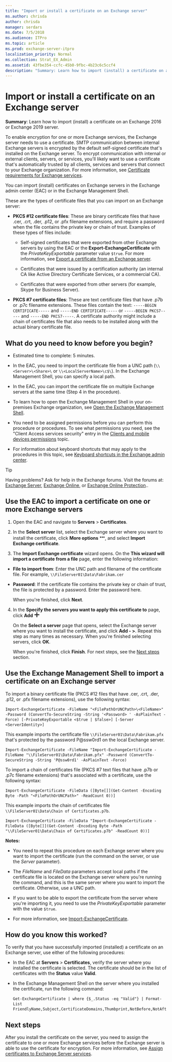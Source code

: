 ```yaml
---
title: "Import or install a certificate on an Exchange server"
ms.author: chrisda
author: chrisda
manager: serdars
ms.date: 7/5/2018
ms.audience: ITPro
ms.topic: article
ms.prod: exchange-server-itpro
localization_priority: Normal
ms.collection: Strat_EX_Admin
ms.assetid: 43fbe354-ccfc-45b0-9fbc-4b23c6c5ccf4
description: "Summary: Learn how to import (install) a certificate on an Exchange server."
---
```


# Import or install a certificate on an Exchange server

 **Summary**: Learn how to import (install) a certificate on an Exchange 2016 or Exchange 2019 server.
  
To enable encryption for one or more Exchange services, the Exchange server needs to use a certificate. SMTP communication between internal Exchange servers is encrypted by the default self-signed certificate that's installed on the Exchange server. To encrypt communication with internal or external clients, servers, or services, you'll likely want to use a certificate that's automatically trusted by all clients, services and servers that connect to your Exchange organization. For more information, see [Certificate requirements for Exchange services](certificates.md#CertRequirements).
  
You can import (install) certificates on Exchange servers in the Exchange admin center (EAC) or in the Exchange Management Shell.
  
These are the types of certificate files that you can import on an Exchange server:
  
- **PKCS #12 certificate files**: These are binary certificate files that have .cer, .crt, .der, .p12, or .pfx filename extensions, and require a password when the file contains the private key or chain of trust. Examples of these types of files include:
    
  - Self-signed certificates that were exported from other Exchange servers by using the EAC or the **Export-ExchangeCertificate** with the _PrivateKeyExportable_ parameter value `$true`. For more information, see [Export a certificate from an Exchange server](export-certificates.md).
    
  - Certificates that were issued by a certification authority (an internal CA like Active Directory Certificate Services, or a commercial CA).
    
  - Certificates that were exported from other servers (for example, Skype for Business Server).
    
- **PKCS #7 certificate files**: These are text certificate files that have .p7b or .p7c filename extensions. These files contain the text: `-----BEGIN CERTIFICATE-----` and `-----END CERTIFICATE-----` or `-----BEGIN PKCS7-----` and `-----END PKCS7-----`. A certificate authority might include a chain of certificates file that also needs to be installed along with the actual binary certificate file.
    
## What do you need to know before you begin?

- Estimated time to complete: 5 minutes.
    
- In the EAC, you need to import the certificate file from a UNC path (`\\<Server>\<Share>\` or `\\<LocalServerName>\c$\`). In the Exchange Management Shell, you can specify a local path.
    
- In the EAC, you can import the certificate file on multiple Exchange servers at the same time (Step 4 in the procedure).
    
- To learn how to open the Exchange Management Shell in your on-premises Exchange organization, see [Open the Exchange Management Shell](https://docs.microsoft.com/powershell/exchange/exchange-server/open-the-exchange-management-shell).
    
- You need to be assigned permissions before you can perform this procedure or procedures. To see what permissions you need, see the "Client Access services security" entry in the [Clients and mobile devices permissions](../../permissions/feature-permissions/client-and-mobile-device-permissions.md) topic.
    
- For information about keyboard shortcuts that may apply to the procedures in this topic, see [Keyboard shortcuts in the Exchange admin center](../../about-documentation/exchange-admin-center-keyboard-shortcuts.md).
    
> [!TIP]
> Having problems? Ask for help in the Exchange forums. Visit the forums at: [Exchange Server](https://go.microsoft.com/fwlink/p/?linkId=60612), [Exchange Online](https://go.microsoft.com/fwlink/p/?linkId=267542), or [Exchange Online Protection](https://go.microsoft.com/fwlink/p/?linkId=285351)..
  
## Use the EAC to import a certificate on one or more Exchange servers

1. Open the EAC and navigate to **Servers** \> **Certificates**.
    
2. In the **Select server** list, select the Exchange server where you want to install the certificate, click **More options** ![More Options icon](../../media/ITPro_EAC_MoreOptionsIcon.png), and select **Import Exchange certificate**.
    
3. The **Import Exchange certificate** wizard opens. On the **This wizard will import a certificate from a file** page, enter the following information: 
    
  - **File to import from**: Enter the UNC path and filename of the certificate file. For example, `\\FileServer01\Data\Fabrikam.cer`
    
  - **Password**: If the certificate file contains the private key or chain of trust, the file is protected by a password. Enter the password here.
    
    When you're finished, click **Next**.
    
4. In the **Specify the servers you want to apply this certificate to** page, click **Add** ![Add icon](../../media/ITPro_EAC_AddIcon.png)
  
   On the **Select a server** page that opens, select the Exchange server where you want to install the certificate, and click **Add - \>**. Repeat this step as many times as necessary. When you're finished selecting servers, click **OK**.
    
   When you're finished, click **Finish**. For next steps, see the [Next steps](import-certificates.md#NextSteps) section.
    
## Use the Exchange Management Shell to import a certificate on an Exchange server

To import a binary certificate file (PKCS #12 files that have .cer, .crt, .der, .p12, or .pfx filename extensions), use the following syntax:
  
```
Import-ExchangeCertificate -FileName "<FilePathOrUNCPath>\<FileName>" -Password (ConvertTo-SecureString -String '<Password> ' -AsPlainText -Force) [-PrivateKeyExportable <$true | $false>] [-Server <ServerIdentity>]
```

This example imports the certificate file `\\FileServer01\Data\Fabrikam.pfx` that's protected by the password P@ssw0rd1 on the local Exchange server.
  
```
Import-ExchangeCertificate -FileName "Import-ExchangeCertificate -FileName "\\FileServer01\Data\Fabrikam.pfx" -Password (ConvertTo-SecureString -String 'P@ssw0rd1' -AsPlainText -Force)
```

To import a chain of certificates file (PKCS #7 text files that have .p7b or .p7c filename extensions) that's associated with a certificate, use the following syntax:
  
```
Import-ExchangeCertificate -FileData ([Byte[]](Get-Content -Encoding Byte -Path "<FilePathOrUNCPath>" -ReadCount 0))]
```

This example imports the chain of certificates file `\\FileServer01\Data\Chain of Certificates.p7b`.
  
```
Import-ExchangeCertificate -FileData "Import-ExchangeCertificate -FileData ([Byte[]](Get-Content -Encoding Byte -Path "\\FileServer01\Data\Chain of Certificates.p7b" -ReadCount 0))]
```

 **Notes:**
  
- You need to repeat this procedure on each Exchange server where you want to import the certificate (run the command on the server, or use the _Server_ parameter).
    
- The _FileName_ and _FileData_ parameters accept local paths if the certificate file is located on the Exchange server where you're running the command, and this is the same server where you want to import the certificate. Otherwise, use a UNC path.
    
- If you want to be able to export the certificate from the server where you're importing it, you need to use the _PrivateKeyExportable_ parameter with the value `$true`.
    
- For more information, see [Import-ExchangeCertificate](http://technet.microsoft.com/library/c1a98e97-e58a-49c8-a44d-948b2fc07876.aspx).
    
## How do you know this worked?

To verify that you have successfully imported (installed) a certificate on an Exchange server, use either of the following procedures:
  
- In the EAC at **Servers** \> **Certificates**, verify the server where you installed the certificate is selected. The certificate should be in the list of certificates with the **Status** value **Valid**.
    
- In the Exchange Management Shell on the server where you installed the certificate, run the following command:
    
  ```
  Get-ExchangeCertificate | where {$_.Status -eq "Valid"} | Format-List FriendlyName,Subject,CertificateDomains,Thumbprint,NotBefore,NotAfter
  ```

## Next steps
<a name="NextSteps"> </a>

After you install the certificate on the server, you need to assign the certificate to one or more Exchange services before the Exchange server is able to use the certificate for encryption. For more information, see [Assign certificates to Exchange Server services](assign-certificates-to-services.md).
  

